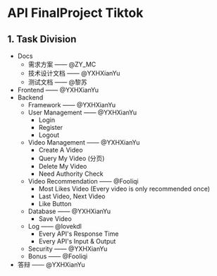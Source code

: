 # API FinalProject Tiktok

## 1. Task Division

* Docs
  * 需求方案 —— @ZY_MC
  * 技术设计文档 —— @YXHXianYu
  * 测试文档 —— @黎苏
* Frontend —— @YXHXianYu
* Backend
  * Framework —— @YXHXianYu
  * User Management —— @YXHXianYu
    * Login
    * Register
    * Logout
  * Video Management —— @YXHXianYu
    * Create A Video
    * Query My Video (分页)
    * Delete My Video
    * Need Authority Check
  * Video Recommendation —— @Fooliqi
    * Most Likes Video (Every video is only recommended once)
    * Last Video, Next Video
    * Like Button
  * Database —— @YXHXianYu
    * Save Video
  * Log —— @lovekdl
    * Every API's Response Time
    * Every API's Input & Output
  * Security —— @YXHXianYu
  * Bonus —— @Fooliqi
* 答辩 —— @YXHXianYu